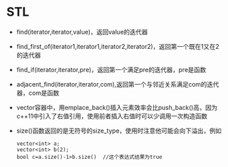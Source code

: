 # STL

- find(iterator,iterator,value)，返回value的迭代器
- find_first_of(iterator1,iterator1,iterator2,iterator2)，返回第一个既在1又在2的迭代器
- find_if(iterator,iterator,pre)，返回第一个满足pre的迭代器，pre是函数
- adjacent_find(iterator,iterator,com),返回第一个与邻近关系满足com的迭代器，com是函数
- vector容器中，用emplace_back()插入元素效率会比push_back()高，因为c++11中引入了右值引用，使用前者插入右值时可以少调用一次构造函数
- size()函数返回的是无符号的size_type，使用时注意他可能会向下溢出，例如

  ```
  vector<int> a;
  vector<int> b(2);
  bool c=a.size()-1>b.size()  //这个表达式结果为true
  ```



